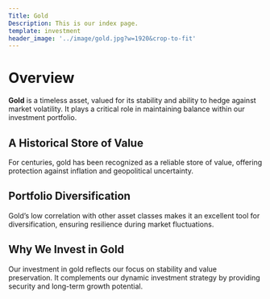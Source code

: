 ```yaml
---
Title: Gold
Description: This is our index page.
template: investment
header_image: '../image/gold.jpg?w=1920&crop-to-fit'
---
```


# Overview

**Gold** is a timeless asset, valued for its stability and ability to hedge against market volatility. It plays a critical role in maintaining balance within our investment portfolio.

## A Historical Store of Value

For centuries, gold has been recognized as a reliable store of value, offering protection against inflation and geopolitical uncertainty.

## Portfolio Diversification

Gold’s low correlation with other asset classes makes it an excellent tool for diversification, ensuring resilience during market fluctuations.

## Why We Invest in Gold

Our investment in gold reflects our focus on stability and value preservation. It complements our dynamic investment strategy by providing security and long-term growth potential.